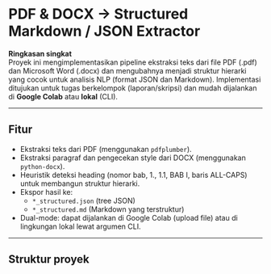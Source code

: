 # PDF & DOCX → Structured Markdown / JSON Extractor

**Ringkasan singkat**  
Proyek ini mengimplementasikan pipeline ekstraksi teks dari file PDF (.pdf) dan Microsoft Word (.docx) dan mengubahnya menjadi struktur hierarki yang cocok untuk analisis NLP (format JSON dan Markdown). Implementasi ditujukan untuk tugas berkelompok (laporan/skripsi) dan mudah dijalankan di **Google Colab** atau **lokal** (CLI).

---

## Fitur
- Ekstraksi teks dari PDF (menggunakan `pdfplumber`).
- Ekstraksi paragraf dan pengecekan style dari DOCX (menggunakan `python-docx`).
- Heuristik deteksi heading (nomor bab, 1., 1.1, BAB I, baris ALL-CAPS) untuk membangun struktur hierarki.
- Ekspor hasil ke:
  - `*_structured.json` (tree JSON)
  - `*_structured.md` (Markdown yang terstruktur)
- Dual-mode: dapat dijalankan di Google Colab (upload file) atau di lingkungan lokal lewat argumen CLI.

---

## Struktur proyek
